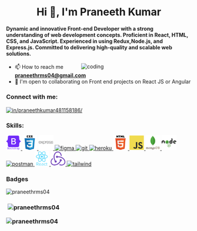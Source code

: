 <h1 align="center" color="black">Hi 👋, I'm Praneeth Kumar</h1>
<div> 
<h4>Dynamic and innovative Front-end Developer with a strong understanding of web development concepts. Proficient in React, HTML, CSS, and JavaScript. Experienced in using Redux,Node.js, and Express.js. Committed to delivering high-quality and scalable web solutions.</h4>
<img align="right" alt="coding" width="300" src="https://ouch-cdn2.icons8.com/OnWAupLOraG6PgdLe0SvlVUHfFT1_idejDehY3YiAFw/rs:fit:256:256/czM6Ly9pY29uczgu/b3VjaC1wcm9kLmFz/c2V0cy9zdmcvMTUx/L2FkYTdkOWE2LWEz/OTAtNDkyYi04ZmVl/LTUwMzVmZDJkY2Fm/ZS5zdmc.png" > 
</div>
<p align="left"> </p>

* 📫 How to reach me **praneethrms04@gmail.com**
* 🤝  I'm open to collaborating on Front end projects on React JS or Angular

<h3 align="left">Connect with me:</h3>
<p align="left">
<a href="https://linkedin.com/in/in/praneethkumar481158186/" target="blank"><img align="center" src="https://raw.githubusercontent.com/rahuldkjain/github-profile-readme-generator/master/src/images/icons/Social/linked-in-alt.svg" alt="in/praneethkumar481158186/" height="30" width="40" /></a>
</p>

<h3 align="left">Skills:</h3>
<p align="left"> <a href="https://getbootstrap.com" target="_blank" rel="noreferrer"> <img src="https://raw.githubusercontent.com/devicons/devicon/master/icons/bootstrap/bootstrap-plain-wordmark.svg" alt="bootstrap" width="40" height="40"/> </a> <a href="https://www.w3schools.com/css/" target="_blank" rel="noreferrer"> <img src="https://raw.githubusercontent.com/devicons/devicon/master/icons/css3/css3-original-wordmark.svg" alt="css3" width="40" height="40"/> </a> <a href="https://expressjs.com" target="_blank" rel="noreferrer"> <img src="https://raw.githubusercontent.com/devicons/devicon/master/icons/express/express-original-wordmark.svg" alt="express" width="40" height="40"/> </a> <a href="https://www.figma.com/" target="_blank" rel="noreferrer"> <img src="https://www.vectorlogo.zone/logos/figma/figma-icon.svg" alt="figma" width="40" height="40"/> </a> <a href="https://git-scm.com/" target="_blank" rel="noreferrer"> <img src="https://www.vectorlogo.zone/logos/git-scm/git-scm-icon.svg" alt="git" width="40" height="40"/> </a> <a href="https://heroku.com" target="_blank" rel="noreferrer"> <img src="https://www.vectorlogo.zone/logos/heroku/heroku-icon.svg" alt="heroku" width="40" height="40"/> </a> <a href="https://www.w3.org/html/" target="_blank" rel="noreferrer"> <img src="https://raw.githubusercontent.com/devicons/devicon/master/icons/html5/html5-original-wordmark.svg" alt="html5" width="40" height="40"/> </a> <a href="https://developer.mozilla.org/en-US/docs/Web/JavaScript" target="_blank" rel="noreferrer"> <img src="https://raw.githubusercontent.com/devicons/devicon/master/icons/javascript/javascript-original.svg" alt="javascript" width="40" height="40"/> </a> <a href="https://www.mongodb.com/" target="_blank" rel="noreferrer"> <img src="https://raw.githubusercontent.com/devicons/devicon/master/icons/mongodb/mongodb-original-wordmark.svg" alt="mongodb" width="40" height="40"/> </a> <a href="https://nodejs.org" target="_blank" rel="noreferrer"> <img src="https://raw.githubusercontent.com/devicons/devicon/master/icons/nodejs/nodejs-original-wordmark.svg" alt="nodejs" width="40" height="40"/> </a> <a href="https://postman.com" target="_blank" rel="noreferrer"> <img src="https://www.vectorlogo.zone/logos/getpostman/getpostman-icon.svg" alt="postman" width="40" height="40"/> </a> <a href="https://reactjs.org/" target="_blank" rel="noreferrer"> <img src="https://raw.githubusercontent.com/devicons/devicon/master/icons/react/react-original-wordmark.svg" alt="react" width="40" height="40"/> </a> <a href="https://redux.js.org" target="_blank" rel="noreferrer"> <img src="https://raw.githubusercontent.com/devicons/devicon/master/icons/redux/redux-original.svg" alt="redux" width="40" height="40"/> </a> <a href="https://tailwindcss.com/" target="_blank" rel="noreferrer"> <img src="https://www.vectorlogo.zone/logos/tailwindcss/tailwindcss-icon.svg" alt="tailwind" width="40" height="40"/> </a> </p>
<h3 align="left">Badges</h3>
<p align="leftr">
 <img src="https://komarev.com/ghpvc/?username=praneethrms04&label=Profile%20views&color=0e75b6&style=flat" alt="praneethrms04" /> </p>

<h3 align="center>GitHub Statistics </h3>
           

<p><img align="left" src="https://github-readme-stats.vercel.app/api/top-langs?username=praneethrms04&show_icons=true&locale=en&layout=compact" alt="praneethrms04" /></p>

<p>&nbsp;<img align="center" src="https://github-readme-stats.vercel.app/api?username=praneethrms04&show_icons=true&locale=en" alt="praneethrms04" /></p>

<p><img align="center" src="https://github-readme-streak-stats.herokuapp.com/?user=praneethrms04&" alt="praneethrms04" /></p>
